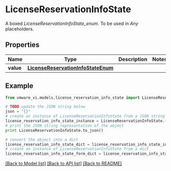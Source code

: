 # LicenseReservationInfoState

A boxed *LicenseReservationInfoState_enum*. To be used in *Any* placeholders. 

## Properties
Name | Type | Description | Notes
------------ | ------------- | ------------- | -------------
**value** | [**LicenseReservationInfoStateEnum**](LicenseReservationInfoStateEnum.md) |  | 

## Example

```python
from vmware_vi.models.license_reservation_info_state import LicenseReservationInfoState

# TODO update the JSON string below
json = "{}"
# create an instance of LicenseReservationInfoState from a JSON string
license_reservation_info_state_instance = LicenseReservationInfoState.from_json(json)
# print the JSON string representation of the object
print LicenseReservationInfoState.to_json()

# convert the object into a dict
license_reservation_info_state_dict = license_reservation_info_state_instance.to_dict()
# create an instance of LicenseReservationInfoState from a dict
license_reservation_info_state_form_dict = license_reservation_info_state.from_dict(license_reservation_info_state_dict)
```
[[Back to Model list]](../README.md#documentation-for-models) [[Back to API list]](../README.md#documentation-for-api-endpoints) [[Back to README]](../README.md)


